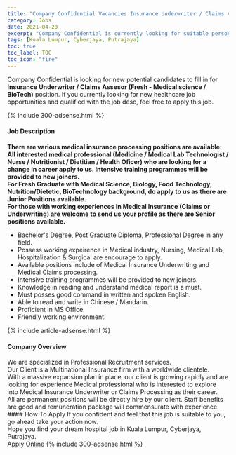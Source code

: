 ```yaml
---
title: "Company Confidential Vacancies Insurance Underwriter / Claims Assesor (Fresh - Medical science / BioTech)" 
category: Jobs 
date: 2021-04-20 
excerpt: "Company Confidential is currently looking for suitable person to fill in the Insurance Underwriter / Claims Assesor (Fresh - Medical science / BioTech) which positioned at Kuala Lumpur, Cyberjaya, Putrajaya" 
tags: [Kuala Lumpur, Cyberjaya, Putrajaya] 
toc: true 
toc_label: TOC 
toc_icon: "fire" 
--- 
```


<p>Company Confidential is looking for new potential candidates to fill in for <b>Insurance Underwriter / Claims Assesor (Fresh - Medical science / BioTech)</b> position. If you currently looking for new healthcare job opportunities and qualified with the job desc, feel free to apply this job.
</p>{% include 300-adsense.html %} 
<div><div><h4>Job Description</h4></div><div><div><span><div><div><strong>There are various medical insurance processing positions are available:</strong></div><div><div><strong>All interested medical professional (Medicine / Medical Lab Technologist / Nurse / Nutritionist / Dietitian / Health Oficer) who are looking for a change in career apply to us. Intensive training programmes will be provided to new joiners.</strong></div><div><strong>For Fresh Graduate with Medical Science, Biology, Food Technology, Nutrition/Dietetic, BioTechnology background, do apply to us as there are Junior Positions available.</strong></div><div><strong>For those with working experiences in Medical Insurance (Claims or Underwriting) are welcome to send us your profile as there are Senior positions available.</strong></div></div><ul><li>Bachelor's Degree, Post Graduate Diploma, Professional Degree in any field.</li><li>Possess working expeirence in Medical industry, Nursing, Medical Lab, Hospitalization &amp; Surgical are encourage to apply.</li><li>Available positions include of Medical Insurance Underwriting and Medical Claims processing.</li><li>Intensive training programmes will be provided to new joiners.</li><li>Knowledge in reading and understand medical report is a must.</li><li>Must posses good command in written and spoken English.</li><li>Able to read and write in Chinese / Mandarin.</li><li>Proficient in MS Office.</li><li>Friendly working environment.</li></ul></div></span></div></div></div> 
{% include article-adsense.html %} 
<div><div><h4>Company Overview</h4></div><div><div><span><div><div>We are specialized in Professional Recruitment services.</div><div>Our Client is a Multinational Insurance firm with a worldwide clientele.</div><div>With a massive expansion plan in place, our client is growing rapidly and are looking for experience Medical professional who is interested to explore into Medical Insurance Underwriter or Claims Processing as their career.&#160;</div><div>All are permanent positions will be directly hire by our client. Staff benefits are good and remuneration package will commensurate with experience.</div></div></span></div></div></div> 
#### How To Apply 
If you confident and feel that this job is suitable to you, go ahead take your action now. <br/> 
Hope you find your dream hospital job in Kuala Lumpur, Cyberjaya, Putrajaya. <br/> 
<a href="https://www.jobstreet.com.my/en/job/insurance-underwriter-claims-assesor-fresh-medical-science-biotech-4542356?jobId=jobstreet-my-job-4542356" class="btn btn--warning" target="_blank" rel="nofollow noopenner">Apply Online</a> 
{% include 300-adsense.html %} 